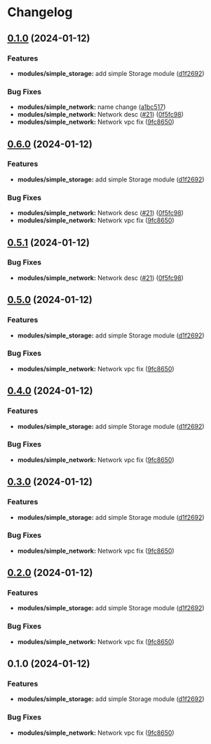 # Changelog

## [0.1.0](https://github.com/akhilmohan/terraformrelease/compare/v0.0.2...v0.1.0) (2024-01-12)


### Features

* **modules/simple_storage:** add simple Storage module ([d1f2692](https://github.com/akhilmohan/terraformrelease/commit/d1f2692bbfa5ce109d15e2755c5322ed051202ad))


### Bug Fixes

* **modules/simple_network:** name change ([a1bc517](https://github.com/akhilmohan/terraformrelease/commit/a1bc5171af958cfaece0a80ad8707b03f279d941))
* **modules/simple_network:** Network desc ([#21](https://github.com/akhilmohan/terraformrelease/issues/21)) ([0f5fc98](https://github.com/akhilmohan/terraformrelease/commit/0f5fc98753b592e7567b7e1a515c7ece9de771f1))
* **modules/simple_network:** Network vpc fix ([9fc8650](https://github.com/akhilmohan/terraformrelease/commit/9fc86501ffbf8d207709d6913f806ee248866012))

## [0.6.0](https://github.com/akhilmohan/terraformrelease/compare/simple_network-v0.5.1...simple_network-v0.6.0) (2024-01-12)


### Features

* **modules/simple_storage:** add simple Storage module ([d1f2692](https://github.com/akhilmohan/terraformrelease/commit/d1f2692bbfa5ce109d15e2755c5322ed051202ad))


### Bug Fixes

* **modules/simple_network:** Network desc ([#21](https://github.com/akhilmohan/terraformrelease/issues/21)) ([0f5fc98](https://github.com/akhilmohan/terraformrelease/commit/0f5fc98753b592e7567b7e1a515c7ece9de771f1))
* **modules/simple_network:** Network vpc fix ([9fc8650](https://github.com/akhilmohan/terraformrelease/commit/9fc86501ffbf8d207709d6913f806ee248866012))

## [0.5.1](https://github.com/akhilmohan/terraformrelease/compare/simple_network-v0.5.0...simple_network-v0.5.1) (2024-01-12)


### Bug Fixes

* **modules/simple_network:** Network desc ([#21](https://github.com/akhilmohan/terraformrelease/issues/21)) ([0f5fc98](https://github.com/akhilmohan/terraformrelease/commit/0f5fc98753b592e7567b7e1a515c7ece9de771f1))

## [0.5.0](https://github.com/akhilmohan/terraformrelease/compare/simple_network-v0.4.0...simple_network-v0.5.0) (2024-01-12)


### Features

* **modules/simple_storage:** add simple Storage module ([d1f2692](https://github.com/akhilmohan/terraformrelease/commit/d1f2692bbfa5ce109d15e2755c5322ed051202ad))


### Bug Fixes

* **modules/simple_network:** Network vpc fix ([9fc8650](https://github.com/akhilmohan/terraformrelease/commit/9fc86501ffbf8d207709d6913f806ee248866012))

## [0.4.0](https://github.com/akhilmohan/terraformrelease/compare/simple_network-v0.3.0...simple_network-v0.4.0) (2024-01-12)


### Features

* **modules/simple_storage:** add simple Storage module ([d1f2692](https://github.com/akhilmohan/terraformrelease/commit/d1f2692bbfa5ce109d15e2755c5322ed051202ad))


### Bug Fixes

* **modules/simple_network:** Network vpc fix ([9fc8650](https://github.com/akhilmohan/terraformrelease/commit/9fc86501ffbf8d207709d6913f806ee248866012))

## [0.3.0](https://github.com/akhilmohan/terraformrelease/compare/simple_network-v0.2.0...simple_network-v0.3.0) (2024-01-12)


### Features

* **modules/simple_storage:** add simple Storage module ([d1f2692](https://github.com/akhilmohan/terraformrelease/commit/d1f2692bbfa5ce109d15e2755c5322ed051202ad))


### Bug Fixes

* **modules/simple_network:** Network vpc fix ([9fc8650](https://github.com/akhilmohan/terraformrelease/commit/9fc86501ffbf8d207709d6913f806ee248866012))

## [0.2.0](https://github.com/akhilmohan/terraformrelease/compare/simple_network-v0.1.0...simple_network-v0.2.0) (2024-01-12)


### Features

* **modules/simple_storage:** add simple Storage module ([d1f2692](https://github.com/akhilmohan/terraformrelease/commit/d1f2692bbfa5ce109d15e2755c5322ed051202ad))


### Bug Fixes

* **modules/simple_network:** Network vpc fix ([9fc8650](https://github.com/akhilmohan/terraformrelease/commit/9fc86501ffbf8d207709d6913f806ee248866012))

## 0.1.0 (2024-01-12)


### Features

* **modules/simple_storage:** add simple Storage module ([d1f2692](https://github.com/akhilmohan/terraformrelease/commit/d1f2692bbfa5ce109d15e2755c5322ed051202ad))


### Bug Fixes

* **modules/simple_network:** Network vpc fix ([9fc8650](https://github.com/akhilmohan/terraformrelease/commit/9fc86501ffbf8d207709d6913f806ee248866012))
